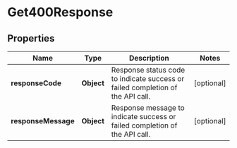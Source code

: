 

# Get400Response


## Properties

| Name | Type | Description | Notes |
|------------ | ------------- | ------------- | -------------|
|**responseCode** | **Object** | Response status code to indicate success or failed completion of the API call. |  [optional] |
|**responseMessage** | **Object** | Response message to indicate success or failed completion of the API call. |  [optional] |



